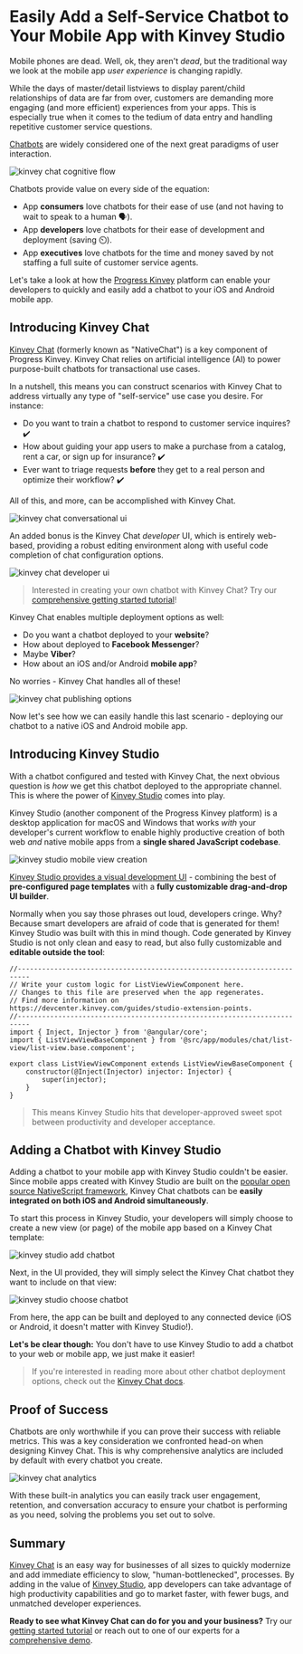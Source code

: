 # Easily Add a Self-Service Chatbot to Your Mobile App with Kinvey Studio

Mobile phones are dead. Well, ok, they aren't *dead*, but the traditional way we look at the mobile app *user experience* is changing rapidly.

While the days of master/detail listviews to display parent/child relationships of data are far from over, customers are demanding more engaging (and more efficient) experiences from your apps. This is especially true when it comes to the tedium of data entry and handling repetitive customer service questions.

[Chatbots](https://www.progress.com/blogs/what-is-a-chatbot) are widely considered one of the next great paradigms of user interaction.

![kinvey chat cognitive flow](cognitiveflow-min.png)

Chatbots provide value on every side of the equation:

- App **consumers** love chatbots for their ease of use (and not having to wait to speak to a human 🗣️).
- App **developers** love chatbots for their ease of development and deployment (saving ⏲️).
- App **executives** love chatbots for the time and money saved by not staffing a full suite of customer service agents.

Let's take a look at how the [Progress Kinvey](https://www.progress.com/kinvey/) platform can enable your developers to quickly and easily add a chatbot to your iOS and Android mobile app.

## Introducing Kinvey Chat

[Kinvey Chat](https://www.progress.com/kinvey/chat) (formerly known as "NativeChat") is a key component of Progress Kinvey. Kinvey Chat relies on artificial intelligence (AI) to power purpose-built chatbots for transactional use cases.

In a nutshell, this means you can construct scenarios with Kinvey Chat to address virtually any type of "self-service" use case you desire. For instance:

- Do you want to train a chatbot to respond to customer service inquires? ✔️
- How about guiding your app users to make a purchase from a catalog, rent a car, or sign up for insurance? ✔️
- Ever want to triage requests **before** they get to a real person and optimize their workflow? ✔️

All of this, and more, can be accomplished with Kinvey Chat.

![kinvey chat conversational ui](conversationalui-min_kc.png)

An added bonus is the Kinvey Chat *developer* UI, which is entirely web-based, providing a robust editing environment along with useful code completion of chat configuration options.

![kinvey chat developer ui](kinvey-chat-developer-ui.png)

> Interested in creating your own chatbot with Kinvey Chat? Try our [comprehensive getting started tutorial](https://www.progress.com/kinvey/chat/chatbot-tutorial)!

Kinvey Chat enables multiple deployment options as well:

- Do you want a chatbot deployed to your **website**? 
- How about deployed to **Facebook Messenger**?
- Maybe **Viber**? 
- How about an iOS and/or Android **mobile app**?

No worries - Kinvey Chat handles all of these!

![kinvey chat publishing options](kinvey-chat-publish.png)

Now let's see how we can easily handle this last scenario - deploying our chatbot to a native iOS and Android mobile app.

## Introducing Kinvey Studio

With a chatbot configured and tested with Kinvey Chat, the next obvious question is *how* we get this chatbot deployed to the appropriate channel. This is where the power of [Kinvey Studio](https://www.progress.com/kinvey/studio) comes into play.

Kinvey Studio (another component of the Progress Kinvey platform) is a desktop application for macOS and Windows that works *with* your developer's current workflow to enable highly productive creation of both web *and* native mobile apps from a **single shared JavaScript codebase**.

![kinvey studio mobile view creation](kinvey-studio-mobile-view.gif)

[Kinvey Studio provides a visual development UI](https://www.progress.com/blogs/visually-drag-and-drop-your-way-to-a-native-mobile-app) - combining the best of **pre-configured page templates** with a **fully customizable drag-and-drop UI builder**.

Normally when you say those phrases out loud, developers cringe. Why? Because smart developers are afraid of code that is generated for them! Kinvey Studio was built with this in mind though. Code generated by Kinvey Studio is not only clean and easy to read, but also fully customizable and **editable outside the tool**:

	//-------------------------------------------------------------------------
	// Write your custom logic for ListViewViewComponent here.
	// Changes to this file are preserved when the app regenerates.
	// Find more information on https://devcenter.kinvey.com/guides/studio-extension-points.
	//-------------------------------------------------------------------------
	import { Inject, Injector } from '@angular/core';
	import { ListViewViewBaseComponent } from '@src/app/modules/chat/list-view/list-view.base.component';
	
	export class ListViewViewComponent extends ListViewViewBaseComponent {
	    constructor(@Inject(Injector) injector: Injector) {
	        super(injector);
	    }
	}

> This means Kinvey Studio hits that developer-approved sweet spot between productivity and developer acceptance.

## Adding a Chatbot with Kinvey Studio

Adding a chatbot to your mobile app with Kinvey Studio couldn't be easier. Since mobile apps created with Kinvey Studio are built on the [popular open source NativeScript framework](https://www.nativescript.org/), Kinvey Chat chatbots can be **easily integrated on both iOS and Android simultaneously**.

To start this process in Kinvey Studio, your developers will simply choose to create a new view (or page) of the mobile app based on a Kinvey Chat template:

![kinvey studio add chatbot](kinvey-studio-add-chatbot.png)

Next, in the UI provided, they will simply select the Kinvey Chat chatbot they want to include on that view:

![kinvey studio choose chatbot](kinvey-studio-choose-chatbot.png)

From here, the app can be built and deployed to any connected device (iOS or Android, it doesn't matter with Kinvey Studio!).

**Let's be clear though:** You don't have to use Kinvey Studio to add a chatbot to your web or mobile app, we just make it easier!

> If you're interested in reading more about other chatbot deployment options, check out the [Kinvey Chat docs](https://docs.nativechat.com/).

## Proof of Success

Chatbots are only worthwhile if you can prove their success with reliable metrics. This was a key consideration we confronted head-on when designing Kinvey Chat. This is why comprehensive analytics are included by default with every chatbot you create.

![kinvey chat analytics](analytics-min.png)

With these built-in analytics you can easily track user engagement, retention, and conversation accuracy to ensure your chatbot is performing as you need, solving the problems you set out to solve.

## Summary

[Kinvey Chat](https://www.progress.com/kinvey/chat) is an easy way for businesses of all sizes to quickly modernize and add immediate efficiency to slow, "human-bottlenecked", processes. By adding in the value of [Kinvey Studio](https://www.progress.com/kinvey/studio), app developers can take advantage of high productivity capabilities and go to market faster, with fewer bugs, and unmatched developer experiences.

**Ready to see what Kinvey Chat can do for you and your business?** Try our [getting started tutorial](https://www.progress.com/kinvey/chat/chatbot-tutorial) or reach out to one of our experts for a [comprehensive demo](https://www.progress.com/kinvey/chat/contact).

